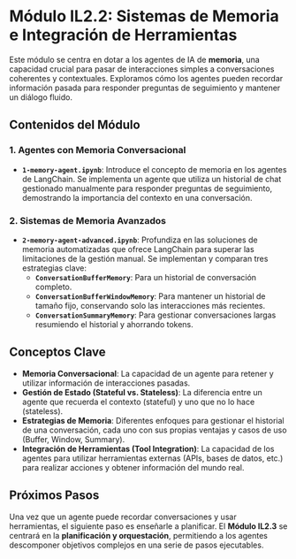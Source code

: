 # Módulo IL2.2: Sistemas de Memoria e Integración de Herramientas

Este módulo se centra en dotar a los agentes de IA de **memoria**, una capacidad crucial para pasar de interacciones simples a conversaciones coherentes y contextuales. Exploramos cómo los agentes pueden recordar información pasada para responder preguntas de seguimiento y mantener un diálogo fluido.

## Contenidos del Módulo

### 1. Agentes con Memoria Conversacional
- **`1-memory-agent.ipynb`**: Introduce el concepto de memoria en los agentes de LangChain. Se implementa un agente que utiliza un historial de chat gestionado manualmente para responder preguntas de seguimiento, demostrando la importancia del contexto en una conversación.

### 2. Sistemas de Memoria Avanzados
- **`2-memory-agent-advanced.ipynb`**: Profundiza en las soluciones de memoria automatizadas que ofrece LangChain para superar las limitaciones de la gestión manual. Se implementan y comparan tres estrategias clave:
  - **`ConversationBufferMemory`**: Para un historial de conversación completo.
  - **`ConversationBufferWindowMemory`**: Para mantener un historial de tamaño fijo, conservando solo las interacciones más recientes.
  - **`ConversationSummaryMemory`**: Para gestionar conversaciones largas resumiendo el historial y ahorrando tokens.

## Conceptos Clave

- **Memoria Conversacional**: La capacidad de un agente para retener y utilizar información de interacciones pasadas.
- **Gestión de Estado (Stateful vs. Stateless)**: La diferencia entre un agente que recuerda el contexto (stateful) y uno que no lo hace (stateless).
- **Estrategias de Memoria**: Diferentes enfoques para gestionar el historial de una conversación, cada uno con sus propias ventajas y casos de uso (Buffer, Window, Summary).
- **Integración de Herramientas (Tool Integration)**: La capacidad de los agentes para utilizar herramientas externas (APIs, bases de datos, etc.) para realizar acciones y obtener información del mundo real.

## Próximos Pasos

Una vez que un agente puede recordar conversaciones y usar herramientas, el siguiente paso es enseñarle a planificar. El **Módulo IL2.3** se centrará en la **planificación y orquestación**, permitiendo a los agentes descomponer objetivos complejos en una serie de pasos ejecutables.
